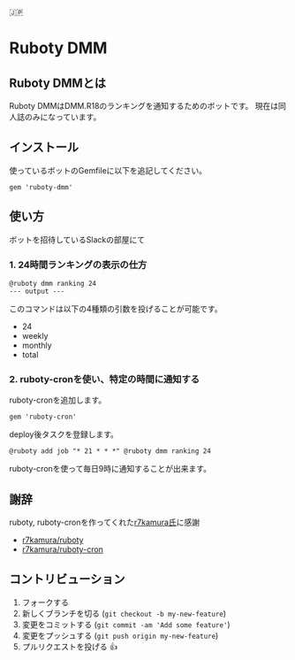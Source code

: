 :jp:

# Ruboty DMM

## Ruboty DMMとは
Ruboty DMMはDMM.R18のランキングを通知するためのボットです。
現在は同人誌のみになっています。

## インストール
使っているボットのGemfileに以下を追記してください。

```
gem 'ruboty-dmm'
```

## 使い方
ボットを招待しているSlackの部屋にて

### 1. 24時間ランキングの表示の仕方

```
@ruboty dmm ranking 24
--- output ---
```

このコマンドは以下の4種類の引数を投げることが可能です。

- 24
- weekly
- monthly
- total

### 2. ruboty-cronを使い、特定の時間に通知する
ruboty-cronを追加します。

```
gem 'ruboty-cron'
```

deploy後タスクを登録します。

```
@ruboty add job "* 21 * * *" @ruboty dmm ranking 24
```

ruboty-cronを使って毎日9時に通知することが出来ます。

## 謝辞
ruboty, ruboty-cronを作ってくれた[r7kamura氏](https://github.com/r7kamura)に感謝

- [r7kamura/ruboty](https://github.com/r7kamura/ruboty)
- [r7kamura/ruboty-cron](https://github.com/r7kamura/ruboty-cron)

## コントリビューション

1. フォークする
2. 新しくブランチを切る (`git checkout -b my-new-feature`)
3. 変更をコミットする (`git commit -am 'Add some feature'`)
4. 変更をプッシュする (`git push origin my-new-feature`)
5. プルリクエストを投げる :+1:
